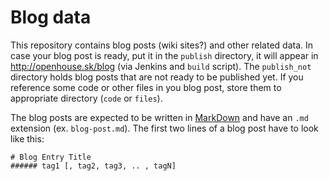 # Blog data

This repository contains blog posts (wiki sites?) and other related data. In case your blog post is ready, put it in the `publish` directory, it will appear in http://openhouse.sk/blog (via Jenkins and `build` script). The `publish_not` directory holds blog posts that are not ready to be published yet. If you reference some code or other files in you blog post, store them to appropriate directory (`code` or `files`).

The blog posts are expected to be written in [MarkDown](http://daringfireball.net/projects/markdown/) and have an `.md` extension (ex. `blog-post.md`). The first two lines of a blog post have to look like this:

    # Blog Entry Title
    ###### tag1 [, tag2, tag3, .. , tagN]

